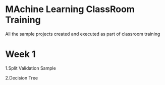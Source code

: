 # MAchine Learning ClassRoom Training
All the sample projects created and executed as part of classroom training

# Week 1

1.Split Validation Sample

2.Decision Tree
